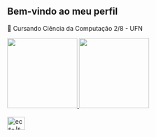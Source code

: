 ## Bem-vindo ao meu perfil

🔭 Cursando Ciência da Computação 2/8 - UFN

<div align="center" style="display:flex">
  <a href="https://github.com/MiguelToller">
  <img height="160em" src="https://github-readme-stats-sigma-five.vercel.app/api?username=MiguelToller&show_icons=true&theme=dracula&include_all_commits=true&count_private=true"/>
  <img height="160em" src="https://github-readme-stats-sigma-five.vercel.app/api/top-langs/?username=MiguelToller&layout=compact&langs_count=7&theme=dark"/>
</div>
<div style="display: inline_block"><br>
  <img align="center" alt="ecs-Js" height="30" width="40" src="https://cdn.jsdelivr.net/gh/devicons/devicon@latest/icons/java/java-original.svg" />
<div>

